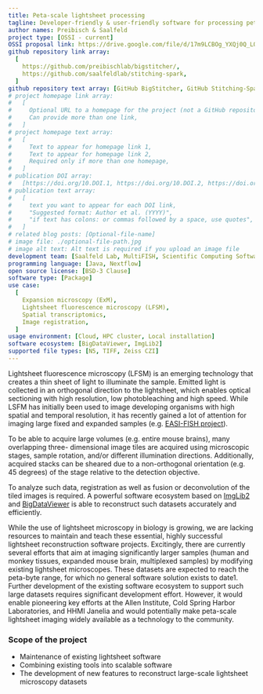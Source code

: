```yaml
---
title: Peta-scale lightsheet processing
tagline: Developer-friendly & user-friendly software for processing peta-byte scale lightsheet datasets.
author names: Preibisch & Saalfeld
project type: [OSSI - current]
OSSI proposal link: https://drive.google.com/file/d/17m9LCBOg_YXQj0Q_LOsGYDOnSd_88ONJ/view
github repository link array:
  [
    https://github.com/preibischlab/bigstitcher/,
    https://github.com/saalfeldlab/stitching-spark,
  ]
github repository text array: [GitHub BigStitcher, GitHub Stitching-Spark]
# project homepage link array:
#   [
#     Optional URL to a homepage for the project (not a GitHub repository),
#     Can provide more than one link,
#   ]
# project homepage text array:
#   [
#     Text to appear for homepage link 1,
#     Text to appear for homepage link 2,
#     Required only if more than one homepage,
#   ]
# publication DOI array:
#   [https://doi.org/10.DOI.1, https://doi.org/10.DOI.2, https://doi.org/10.DOI.n]
# publication text array:
#   [
#     text you want to appear for each DOI link,
#     "Suggested format: Author et al. (YYYY)",
#     "if text has colons: or commas followed by a space, use quotes",
#   ]
# related blog posts: [Optional-file-name]
# image file: ./optional-file-path.jpg
# image alt text: Alt text is required if you upload an image file
development team: [Saalfeld Lab, MultiFISH, Scientific Computing Software]
programming language: [Java, Nextflow]
open source license: [BSD-3 Clause]
software type: [Package]
use case:
  [
    Expansion microscopy (ExM),
    Lightsheet fluorescence microscopy (LFSM),
    Spatial transcriptomics,
    Image registration,
  ]
usage environment: [Cloud, HPC cluster, Local installation]
software ecosystem: [BigDataViewer, ImgLib2]
supported file types: [N5, TIFF, Zeiss CZI]
---
```


Lightsheet fluorescence microscopy (LFSM) is an emerging technology that creates a thin sheet of light to illuminate the sample. Emitted light is collected in an orthogonal direction to the lightsheet, which enables optical sectioning with high resolution, low photobleaching and high speed. While LSFM has initially been used to image developing organisms with high spatial and temporal resolution, it has recently gained a lot of attention for imaging large fixed and expanded samples (e.g. [EASI-FISH project](https://doi.org/10.1101/2021.03.08.434304)).

To be able to acquire large volumes (e.g. entire mouse brains), many overlapping three- dimensional image tiles are acquired using microscopic stages, sample rotation, and/or different illumination directions. Additionally, acquired stacks can be sheared due to a non-orthogonal orientation (e.g. 45 degrees) of the stage relative to the detection objective.

To analyze such data, registration as well as fusion or deconvolution of the tiled images is required. A powerful software ecosystem based on [ImgLib2](https://doi.org/10.1093/bioinformatics/bts543) and [BigDataViewer](https://doi.org/10.1038/nmeth.3392) is able to reconstruct such datasets accurately and efficiently.

While the use of lightsheet microscopy in biology is growing, we are lacking resources to maintain and teach these essential, highly successful lightsheet reconstruction software projects.
Excitingly, there are currently several efforts that aim at imaging significantly larger samples (human and monkey tissues, expanded mouse brain, multiplexed samples) by modifying existing lightsheet microscopes. These datasets are expected to reach the peta-byte range, for which no general software solution exists to date1. Further development of the existing software ecosystem to support such large datasets requires significant development effort. However, it would enable pioneering key efforts at the Allen Institute, Cold Spring Harbor Laboratories, and HHMI Janelia and would potentially make peta-scale lightsheet imaging widely available as a technology to the community.

### Scope of the project

- Maintenance of existing lightsheet software
- Combining existing tools into scalable software
- The development of new features to reconstruct large-scale lightsheet microscopy datasets
